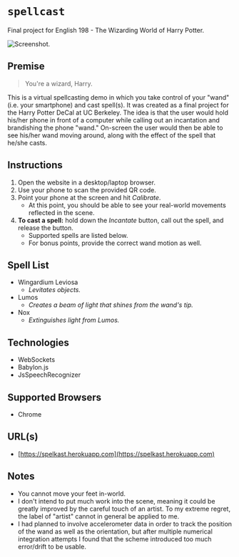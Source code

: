 # `spellcast`
Final project for English 198 - The Wizarding World of Harry Potter.

![Screenshot.](https://i.imgur.com/h8rqVpC.png)

## Premise
> You're a wizard, Harry.

This is a virtual spellcasting demo in which you take control of your "wand"
(i.e. your smartphone) and cast spell(s). It was created as a final project for
the Harry Potter DeCal at UC Berkeley. The idea is that the user would hold
his/her phone in front of a computer while calling out an incantation and
brandishing the phone "wand." On-screen the user would then be able to see
his/her wand moving around, along with the effect of the spell that he/she casts.

## Instructions
1. Open the website in a desktop/laptop browser.
2. Use your phone to scan the provided QR code.
3. Point your phone at the screen and hit _Calibrate_.
   - At this point, you should be able to see your real-world movements reflected in the scene.
4. **To cast a spell:** hold down the _Incantate_ button, call out the spell, and release the button.
   - Supported spells are listed below.
   - For bonus points, provide the correct wand motion as well.

## Spell List
- Wingardium Leviosa
  - _Levitates objects._
- Lumos
  - _Creates a beam of light that shines from the wand's tip._
- Nox
  - _Extinguishes light from Lumos._

## Technologies
- WebSockets
- Babylon.js
- JsSpeechRecognizer

## Supported Browsers
- Chrome

## URL(s)
- [https://spelkast.herokuapp.com](https://spelkast.herokuapp.com)

## Notes
- You cannot move your feet in-world.
- I don't intend to put much work into the scene,
  meaning it could be greatly improved by the careful touch of an artist.
  To my extreme regret, the label of "artist" cannot in general be applied to me.
- I had planned to involve accelerometer data in order to track the position
  of the wand as well as the orientation, but after multiple numerical integration
  attempts I found that the scheme introduced too much error/drift to be usable.

